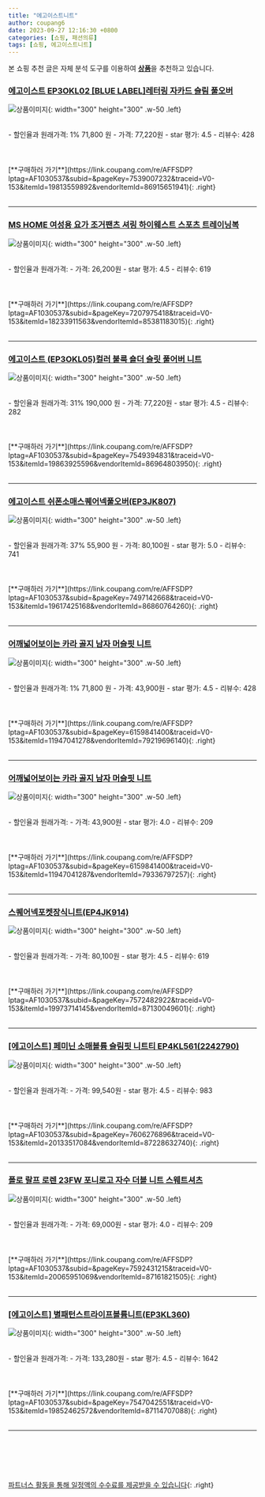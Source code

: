 ```yaml
---
title: "에고이스트니트"
author: coupang6
date: 2023-09-27 12:16:30 +0800
categories: [쇼핑, 패션의류]
tags: [쇼핑, 에고이스트니트]
---
```


본 쇼핑 추천 글은 자체 분석 도구를 이용하여 [**상품**](https://link.coupang.com/a/bao1ui)을 추천하고 있습니다.

### [에고이스트 EP3OKL02 [BLUE LABEL]레터링 자카드 슬림 풀오버](https://link.coupang.com/re/AFFSDP?lptag=AF1030537&subid=&pageKey=7539007232&traceid=V0-153&itemId=19813559892&vendorItemId=86915651941)

![상품이미지](https://thumbnail9.coupangcdn.com/thumbnails/remote/230x230ex/image/vendor_inventory/db25/5b4b394a965121f12ff44161b3cddddf2998664187f87d3a6e8d89f849c5.jpg){: width="300" height="300" .w-50 .left}


<br>
- 할인율과 원래가격: 1%  71,800   원
- 가격: 77,220원
- star 평가: 4.5
- 리뷰수: 428
<br>
<br>
<br>
<br>
[**구매하러 가기**](https://link.coupang.com/re/AFFSDP?lptag=AF1030537&subid=&pageKey=7539007232&traceid=V0-153&itemId=19813559892&vendorItemId=86915651941){: .right}
<br>
<br>

---

### [MS HOME 여성용 요가 조거팬츠 셔링 하이웨스트 스포츠 트레이닝복](https://link.coupang.com/re/AFFSDP?lptag=AF1030537&subid=&pageKey=7207975418&traceid=V0-153&itemId=18233911563&vendorItemId=85381183015)

![상품이미지](https://thumbnail6.coupangcdn.com/thumbnails/remote/230x230ex/image/vendor_inventory/6c51/037e86e199a8b97f0b4aa96dacbf13941d443ff2d465449db95dfb6c503d.png){: width="300" height="300" .w-50 .left}


<br>
- 할인율과 원래가격: 
- 가격: 26,200원
- star 평가: 4.5
- 리뷰수: 619
<br>
<br>
<br>
<br>
[**구매하러 가기**](https://link.coupang.com/re/AFFSDP?lptag=AF1030537&subid=&pageKey=7207975418&traceid=V0-153&itemId=18233911563&vendorItemId=85381183015){: .right}
<br>
<br>

---

### [에고이스트 (EP3OKL05)컬러 불룩 숄더 슬릿 풀어버 니트](https://link.coupang.com/re/AFFSDP?lptag=AF1030537&subid=&pageKey=7549394831&traceid=V0-153&itemId=19863925596&vendorItemId=86964803950)

![상품이미지](https://thumbnail7.coupangcdn.com/thumbnails/remote/230x230ex/image/vendor_inventory/a3a5/0b21cca18c7e90e5d5e7e16f9889c781e622d81ef0829c1249c6054a2ae3.jpg){: width="300" height="300" .w-50 .left}


<br>
- 할인율과 원래가격: 31%  190,000   원
- 가격: 77,220원
- star 평가: 4.5
- 리뷰수: 282
<br>
<br>
<br>
<br>
[**구매하러 가기**](https://link.coupang.com/re/AFFSDP?lptag=AF1030537&subid=&pageKey=7549394831&traceid=V0-153&itemId=19863925596&vendorItemId=86964803950){: .right}
<br>
<br>

---

### [에고이스트 쉬폰소매스퀘어넥풀오버(EP3JK807)](https://link.coupang.com/re/AFFSDP?lptag=AF1030537&subid=&pageKey=7497142668&traceid=V0-153&itemId=19617425168&vendorItemId=86860764260)

![상품이미지](https://thumbnail10.coupangcdn.com/thumbnails/remote/230x230ex/image/vendor_inventory/a7b8/84444cbbf015c81130f4424d7025b0520af11d59d864cf466682569fa3df.jpg){: width="300" height="300" .w-50 .left}


<br>
- 할인율과 원래가격: 37%  55,900   원
- 가격: 80,100원
- star 평가: 5.0
- 리뷰수: 741
<br>
<br>
<br>
<br>
[**구매하러 가기**](https://link.coupang.com/re/AFFSDP?lptag=AF1030537&subid=&pageKey=7497142668&traceid=V0-153&itemId=19617425168&vendorItemId=86860764260){: .right}
<br>
<br>

---

### [어깨넓어보이는 카라 골지 남자 머슬핏 니트](https://link.coupang.com/re/AFFSDP?lptag=AF1030537&subid=&pageKey=6159841400&traceid=V0-153&itemId=11947041278&vendorItemId=79219696140)

![상품이미지](https://thumbnail6.coupangcdn.com/thumbnails/remote/230x230ex/image/vendor_inventory/3957/3f1be7a1db69895530e005880cd08409bb128eaf19148699cf8523a57822.jpg){: width="300" height="300" .w-50 .left}


<br>
- 할인율과 원래가격: 1%  71,800   원
- 가격: 43,900원
- star 평가: 4.5
- 리뷰수: 428
<br>
<br>
<br>
<br>
[**구매하러 가기**](https://link.coupang.com/re/AFFSDP?lptag=AF1030537&subid=&pageKey=6159841400&traceid=V0-153&itemId=11947041278&vendorItemId=79219696140){: .right}
<br>
<br>

---

### [어깨넓어보이는 카라 골지 남자 머슬핏 니트](https://link.coupang.com/re/AFFSDP?lptag=AF1030537&subid=&pageKey=6159841400&traceid=V0-153&itemId=11947041287&vendorItemId=79336797257)

![상품이미지](https://thumbnail8.coupangcdn.com/thumbnails/remote/230x230ex/image/vendor_inventory/a131/4d8bf35ab6f9ecf07c373949a2abe8933a35221b29f8916d4a0b500ef5b2.jpg){: width="300" height="300" .w-50 .left}


<br>
- 할인율과 원래가격: 
- 가격: 43,900원
- star 평가: 4.0
- 리뷰수: 209
<br>
<br>
<br>
<br>
[**구매하러 가기**](https://link.coupang.com/re/AFFSDP?lptag=AF1030537&subid=&pageKey=6159841400&traceid=V0-153&itemId=11947041287&vendorItemId=79336797257){: .right}
<br>
<br>

---

### [스퀘어넥포켓장식니트(EP4JK914)](https://link.coupang.com/re/AFFSDP?lptag=AF1030537&subid=&pageKey=7572482922&traceid=V0-153&itemId=19973714145&vendorItemId=87130049601)

![상품이미지](https://thumbnail7.coupangcdn.com/thumbnails/remote/230x230ex/image/vendor_inventory/b5dd/f20028dc88133b174b3759b16d911d0da5ed687bb4da774d3205219d2b38.jpg){: width="300" height="300" .w-50 .left}


<br>
- 할인율과 원래가격: 
- 가격: 80,100원
- star 평가: 4.5
- 리뷰수: 619
<br>
<br>
<br>
<br>
[**구매하러 가기**](https://link.coupang.com/re/AFFSDP?lptag=AF1030537&subid=&pageKey=7572482922&traceid=V0-153&itemId=19973714145&vendorItemId=87130049601){: .right}
<br>
<br>

---

### [[에고이스트] 페미닌 소매볼륨 슬림핏 니트티 EP4KL561(2242790)](https://link.coupang.com/re/AFFSDP?lptag=AF1030537&subid=&pageKey=7606276896&traceid=V0-153&itemId=20133517084&vendorItemId=87228632740)

![상품이미지](https://thumbnail9.coupangcdn.com/thumbnails/remote/230x230ex/image/vendor_inventory/c154/d4940589841977db0d35cbddb6e02a66deedf7dd71a7e00ecaf9e702c1b9.jpg){: width="300" height="300" .w-50 .left}


<br>
- 할인율과 원래가격: 
- 가격: 99,540원
- star 평가: 4.5
- 리뷰수: 983
<br>
<br>
<br>
<br>
[**구매하러 가기**](https://link.coupang.com/re/AFFSDP?lptag=AF1030537&subid=&pageKey=7606276896&traceid=V0-153&itemId=20133517084&vendorItemId=87228632740){: .right}
<br>
<br>

---

### [폴로 랄프 로렌 23FW 포니로고 자수 더블 니트 스웨트셔츠](https://link.coupang.com/re/AFFSDP?lptag=AF1030537&subid=&pageKey=7592431215&traceid=V0-153&itemId=20065951069&vendorItemId=87161821505)

![상품이미지](https://thumbnail6.coupangcdn.com/thumbnails/remote/230x230ex/image/vendor_inventory/fa9f/ca2b5b95215e1c7808b390a7e9799acb51c204068d7a8f0d66db8e57b907.jpg){: width="300" height="300" .w-50 .left}


<br>
- 할인율과 원래가격: 
- 가격: 69,000원
- star 평가: 4.0
- 리뷰수: 209
<br>
<br>
<br>
<br>
[**구매하러 가기**](https://link.coupang.com/re/AFFSDP?lptag=AF1030537&subid=&pageKey=7592431215&traceid=V0-153&itemId=20065951069&vendorItemId=87161821505){: .right}
<br>
<br>

---

### [[에고이스트] 별패턴스트라이프볼륨니트(EP3KL360)](https://link.coupang.com/re/AFFSDP?lptag=AF1030537&subid=&pageKey=7547042551&traceid=V0-153&itemId=19852462572&vendorItemId=87114707088)

![상품이미지](https://thumbnail6.coupangcdn.com/thumbnails/remote/230x230ex/image/vendor_inventory/e4f2/679cfcf1c92c08863d668759cc04a918e5c55d9856617a3eb565d9ca5d90.jpg){: width="300" height="300" .w-50 .left}


<br>
- 할인율과 원래가격: 
- 가격: 133,280원
- star 평가: 4.5
- 리뷰수: 1642
<br>
<br>
<br>
<br>
[**구매하러 가기**](https://link.coupang.com/re/AFFSDP?lptag=AF1030537&subid=&pageKey=7547042551&traceid=V0-153&itemId=19852462572&vendorItemId=87114707088){: .right}
<br>
<br>

---
<br><br><br><br><br> [파트너스 활동을 통해 일정액의 수수료를 제공받을 수 있습니다](https://link.coupang.com/a/bao1ui){: .right}